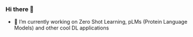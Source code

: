 ### Hi there 👋

- 🔭 I’m currently working on Zero Shot Learning, pLMs (Protein Language Models) and other cool DL applications
